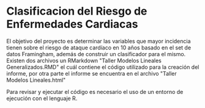 # Clasificacion del Riesgo de Enfermedades Cardiacas
El objetivo del proyecto es determinar las variables que mayor incidencia tienen sobre el riesgo de ataque cardíaco en 10 años basado en el set de datos Framingham, además de construir un clasificador para el mismo. Existen dos archivos un RMarkdown "Taller Modelos Lineales Generalizados.RMD" el cuál contiene el código utilizado para la creación del informe, por otra parte el informe se encuentra en el archivo "Taller Modelos Lineales.html"

Para revisar y ejecutar el código es necesario el uso de un entorno de ejecución con el lenguaje R.
